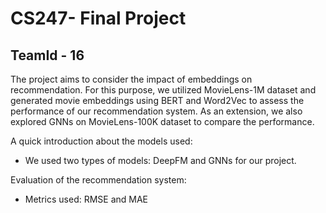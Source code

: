 # CS247- Final Project
## TeamId - 16

The project aims to consider the impact of embeddings on recommendation. For this purpose, we utilized MovieLens-1M dataset and generated movie embeddings using BERT and Word2Vec to assess the performance of our recommendation system. As an extension, we also explored GNNs on MovieLens-100K dataset to compare the performance.

A quick introduction about the models used:
 - We used two types of models: DeepFM and GNNs for our project.

Evaluation of the recommendation system:
- Metrics used: RMSE and MAE
